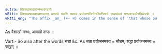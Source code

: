 ```yaml
---
sutra: विशाखाषाढादण्मन्थदण्डयोः
vRtti: विशाखाषाढाशब्दाभ्यामण् प्रत्ययो भवति तदस्य प्रयोजनमित्येतस्मिन्विषये यथासंख्यं मन्थदण्डयोरभिधेययोः ॥
vRtti_eng: "The affix _an_ (+- अ) comes in the sense of 'that whose purpose is this', after the words _visakha_, and _ashadha_, when the derivative of the first is combined with मन्थ and that of the second with दण्ड ॥"
---
```

As वैशाखो मन्थः, आषाढो दण्डः ॥

Vart:- So also after the words चडा &c. As चडा प्रयोजनमस्य = चौडम्, श्रद्धा प्रयोजनमस्य = श्राद्धम् ॥
